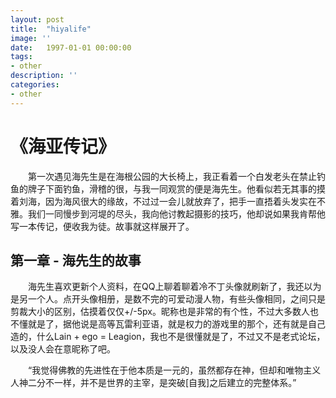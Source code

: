 ```yaml
---
layout: post
title:  "hiyalife"
image: ''
date:   1997-01-01 00:00:00
tags:
- other
description: ''
categories:
- other 
---
```


# 《海亚传记》  
&emsp;&emsp;第一次遇见海先生是在海根公园的大长椅上，我正看着一个白发老头在禁止钓鱼的牌子下面钓鱼，滑稽的很，与我一同观赏的便是海先生。他看似若无其事的摸着刘海，因为海风很大的缘故，不过过一会儿就放弃了，把手一直捂着头发实在不雅。我们一同慢步到河堤的尽头，我向他讨教起摄影的技巧，他却说如果我肯帮他写一本传记，便收我为徒。故事就这样展开了。
    
## 第一章 - 海先生的故事
    
&emsp;&emsp;海先生喜欢更新个人资料，在QQ上聊着聊着冷不丁头像就刷新了，我还以为是另一个人。点开头像相册，是数不完的可爱动漫人物，有些头像相同，之间只是剪裁大小的区别，估摸着仅仅+/-5px。昵称也是非常的有个性，不过大多数人也不懂就是了，据他说是高等瓦雷利亚语，就是权力的游戏里的那个，还有就是自己造的，什么Lain + ego = Leagion，我也不是很懂就是了，不过又不是老式论坛，以及没人会在意昵称了吧。
    
&emsp;&emsp;“我觉得佛教的先进性在于他本质是一元的，虽然都存在神，但却和唯物主义人神二分不一样，并不是世界的主宰，是突破[自我]之后建立的完整体系。”
